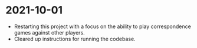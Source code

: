 # 2021-10-01
- Restarting this project with a focus on the ability to play correspondence games against other players.
- Cleared up instructions for running the codebase.